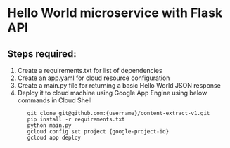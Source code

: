 # Hello World microservice with Flask API

## Steps required:
1. Create a requirements.txt for list of dependencies
2. Create an app.yaml for cloud resource configuration
3. Create a main.py file for returning a basic Hello World JSON response
4. Deploy it to cloud machine using Google App Engine using below commands in Cloud Shell
      ```
         git clone git@github.com:{username}/content-extract-v1.git
         pip install -r requirements.txt
         python main.py
         gcloud config set project {google-project-id}
         gcloud app deploy
      ```
